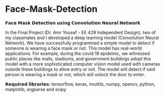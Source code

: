 # Face-Mask-Detection
𝗙𝗮𝗰𝗲 𝗠𝗮𝘀𝗸 𝗗𝗲𝘁𝗲𝗰𝘁𝗶𝗼𝗻 𝘂𝘀𝗶𝗻𝗴 𝗖𝗼𝗻𝘃𝗼𝗹𝘂𝘁𝗶𝗼𝗻 𝗡𝗲𝘂𝗿𝗮𝗹 𝗡𝗲𝘁𝘄𝗼𝗿𝗸 

In the Final Project (Dr. Amr Yousef - EE 429 Independent Design), two of my classmates and I developed a deep learning model (Convolution Neural Network). We have successfully programmed a simple model to detect if someone is wearing a face mask or not. This model has real-world applications. For example, during the covid 19 epidemic, we witnessed public places like malls, stadiums, and government buildings adopt this model with a more sophisticated computer vision model used with cameras outside these buildings to allow entry or not. The model will detect if said person is wearing a mask or not, which will unlock the door to enter.  

𝗥𝗲𝗾𝘂𝗶𝗿𝗲𝗱 𝗹𝗶𝗯𝗿𝗮𝗿𝗶𝗲𝘀:​ tensorflow, keras, imultils, numpy,  opencv, python,​ matplotib,​ argparse and scipy
